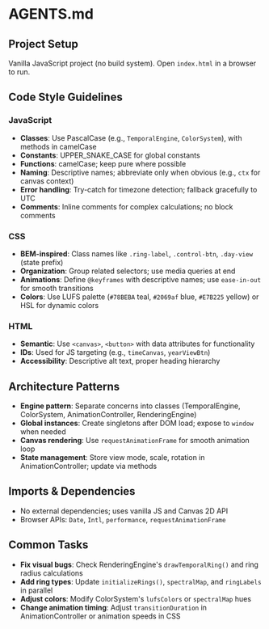 # AGENTS.md

## Project Setup
Vanilla JavaScript project (no build system). Open `index.html` in a browser to run.

## Code Style Guidelines

### JavaScript
- **Classes**: Use PascalCase (e.g., `TemporalEngine`, `ColorSystem`), with methods in camelCase
- **Constants**: UPPER_SNAKE_CASE for global constants
- **Functions**: camelCase; keep pure where possible
- **Naming**: Descriptive names; abbreviate only when obvious (e.g., `ctx` for canvas context)
- **Error handling**: Try-catch for timezone detection; fallback gracefully to UTC
- **Comments**: Inline comments for complex calculations; no block comments

### CSS
- **BEM-inspired**: Class names like `.ring-label`, `.control-btn`, `.day-view` (state prefix)
- **Organization**: Group related selectors; use media queries at end
- **Animations**: Define `@keyframes` with descriptive names; use `ease-in-out` for smooth transitions
- **Colors**: Use LUFS palette (`#78BEBA` teal, `#2069af` blue, `#E7B225` yellow) or HSL for dynamic colors

### HTML
- **Semantic**: Use `<canvas>`, `<button>` with data attributes for functionality
- **IDs**: Used for JS targeting (e.g., `timeCanvas`, `yearViewBtn`)
- **Accessibility**: Descriptive alt text, proper heading hierarchy

## Architecture Patterns
- **Engine pattern**: Separate concerns into classes (TemporalEngine, ColorSystem, AnimationController, RenderingEngine)
- **Global instances**: Create singletons after DOM load; expose to `window` when needed
- **Canvas rendering**: Use `requestAnimationFrame` for smooth animation loop
- **State management**: Store view mode, scale, rotation in AnimationController; update via methods

## Imports & Dependencies
- No external dependencies; uses vanilla JS and Canvas 2D API
- Browser APIs: `Date`, `Intl`, `performance`, `requestAnimationFrame`

## Common Tasks
- **Fix visual bugs**: Check RenderingEngine's `drawTemporalRing()` and ring radius calculations
- **Add ring types**: Update `initializeRings()`, `spectralMap`, and `ringLabels` in parallel
- **Adjust colors**: Modify ColorSystem's `lufsColors` or `spectralMap` hues
- **Change animation timing**: Adjust `transitionDuration` in AnimationController or animation speeds in CSS
